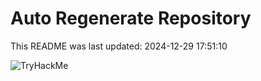 # Auto Regenerate Repository

This README was last updated: 2024-12-29 17:51:10

 ![TryHackMe](https://tryhackme.com/badge/533634)